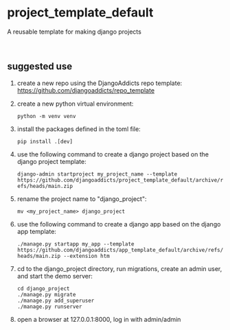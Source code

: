 # project_template_default
A reusable template for making django projects

<br/>

## suggested use
1. create a new repo using the DjangoAddicts repo template: https://github.com/djangoaddicts/repo_template 

2. create a new python virtual environment:

    ```python -m venv venv```

3. install the packages defined in the toml file:

    ```pip install .[dev]```

4. use the following command to create a django project based on the django project template:

    ```django-admin startproject my_project_name --template https://github.com/djangoaddicts/project_template_default/archive/refs/heads/main.zip```

5. rename the project name to "django_project":
    
    ```mv <my_project_name> django_project```

6. use the following command to create a django app based on the django app template:

    ```./manage.py startapp my_app --template https://github.com/djangoaddicts/app_template_default/archive/refs/heads/main.zip --extension htm```

7. cd to the django_project directory, run migrations, create an admin user, and start the demo server:

    ```
    cd django_project
    ./manage.py migrate 
    ./manage.py add_superuser
    ./manage.py runserver 
    ```

8. open a browser at 127.0.0.1:8000, log in with admin/admin
